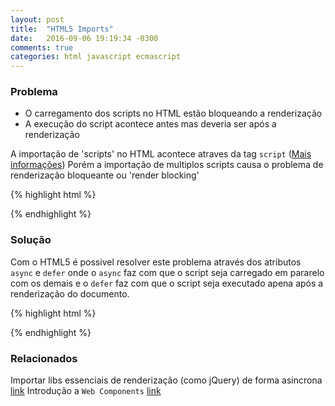 ```yaml
---
layout: post
title:  "HTML5 Imports"
date:   2016-09-06 19:19:34 -0300
comments: true
categories: html javascript ecmascript
---
```


### Problema
<ul>
<li>O carregamento dos scripts no HTML estão bloqueando a renderização</li>
<li>A execução do script acontece antes mas deveria ser após a renderização</li>
</ul>

A importação de 'scripts' no HTML acontece atraves da tag `script` ([Mais informações][mdn-script]) Porém a importação de multiplos scripts causa o problema de renderização bloqueante ou 'render blocking'

{% highlight html %}
<script src="exemplo1.js"></script>
<script src="exemplo2.js"></script>
<script src="exemplo3.js"></script>
{% endhighlight %}

### Solução
Com o HTML5 é possivel resolver este problema através dos atributos `async` e `defer` onde o `async` faz com que o script seja carregado em pararelo com os demais e o `defer` faz com que o script seja executado apena após a renderização do documento.

{% highlight html %}
<script async defer src="exemplo1.js"></script>
<script async defer src="exemplo2.js"></script>
<script async defer src="exemplo3.js"></script>
{% endhighlight %}

### Relacionados

Importar libs essenciais de renderização (como jQuery) de forma asincrona [link][async-advanced]
Introdução a `Web Components` [link][web-components]

[mdn-script]: https://developer.mozilla.org/pt-BR/docs/Web/HTML/Element/script
[async-advanced]: https://varvy.com/pagespeed/critical-render-path.html
[web-components]: http://webcomponents.org/articles/introduction-to-html-imports/

